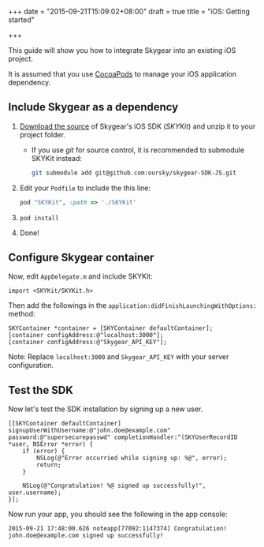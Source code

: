 +++
date = "2015-09-21T15:09:02+08:00"
draft = true
title = "iOS: Getting started"

+++

This guide will show you how to integrate Skygear into an existing iOS project.

It is assumed that you use [CocoaPods](https://cocoapods.org/) to manage your
iOS application dependency.

## Include Skygear as a dependency

1. [Download the source](https://github.com/oursky/skygear-SDK-JS/archive/master.zip)
   of Skygear's iOS SDK (_SKYKit_) and unzip it to your project folder.

   * If you use _git_ for source control, it is recommended to submodule SKYKit
     instead:

     	```bash
     	git submodule add git@github.com:oursky/skygear-SDK-JS.git
     	```

2. Edit your `Podfile` to include the this line:

   	```ruby
   	pod "SKYKit", :path => './SKYKit'
   	```

3. `pod install`
4. Done!

## Configure Skygear container

Now, edit `AppDelegate.m` and include SKYKit:

```obj-c
import <SKYKit/SKYKit.h>
```

Then add the followings in the `application:didFinishLaunchingWithOptions:` method:

```obj-c
SKYContainer *container = [SKYContainer defaultContainer];
[container configAddress:@"localhost:3000"];
[container configAddress:@"Skygear_API_KEY"];
```

Note: Replace `localhost:3000` and `Skygear_API_KEY` with your server configuration.

## Test the SDK

Now let's test the SDK installation by signing up a new user.

```obj-c
[[SKYContainer defaultContainer] signupUserWithUsername:@"john.doe@example.com" password:@"supersecurepasswd" completionHandler:^(SKYUserRecordID *user, NSError *error) {
    if (error) {
        NSLog(@"Error occurried while signing up: %@", error);
        return;
    }

    NSLog(@"Congratulation! %@ signed up successfully!", user.username);
}];
```

Now run your app, you should see the following in the app console:

```
2015-09-21 17:48:00.626 noteapp[77092:1147374] Congratulation! john.doe@example.com signed up successfully!
```
